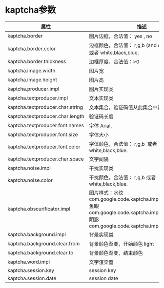 
# kaptcha参数

 | 属性 | 描述 | 默认值 |
 | --- | --- | --- |
 | kaptcha.border | 图片边框，合法值： yes , no | yes | 
 | kaptcha.border.color	 | 边框颜色，合法值： r,g,b (and optional alpha) 或者 white,black,blue.	 | black |
 | kaptcha.border.thickness	 | 边框厚度，合法值：>0	 | 1 |
 | kaptcha.image.width	 | 图片宽	 | 200 |
 | kaptcha.image.height	 | 图片高	 | 50 |
 | kaptcha.producer.impl	 | 图片实现类	 | com.google.code.kaptcha.impl.DefaultKaptcha |
 | kaptcha.textproducer.impl	 | 文本实现类	 | com.google.code.kaptcha.text.impl.DefaultTextCreator |
 | kaptcha.textproducer.char.string | 	文本集合，验证码值从此集合中获取	 | abcde2345678gfynmnpwx |
 | kaptcha.textproducer.char.length | 	验证码长度	 | 5 |
 | kaptcha.textproducer.font.names	 | 字体	Arial,  | Courier |
 | kaptcha.textproducer.font.size	 | 字体大小	 | 40px |
 | kaptcha.textproducer.font.color	 | 字体颜色，合法值： r,g,b  或者 white,black,blue.	 | black |
 | kaptcha.textproducer.char.space | 	文字间隔	 | 2 |
 | kaptcha.noise.impl	 | 干扰实现类	 | com.google.code.kaptcha.impl.DefaultNoise |
 | kaptcha.noise.color | 	干扰颜色，合法值： r,g,b 或者 white,black,blue.	 | black |
 | kaptcha.obscurificator.impl	 | 图片样式：水纹com.google.code.kaptcha.impl.WaterRipple 鱼眼com.google.code.kaptcha.impl.FishEyeGimpy  阴影com.google.code.kaptcha.impl.ShadowGimpy	 | com.google.code.kaptcha.impl.WaterRipple |
 | kaptcha.background.impl | 	背景实现类	 | com.google.code.kaptcha.impl.DefaultBackground |
 | kaptcha.background.clear.from | 	背景颜色渐变，开始颜色	light |  grey |
 | kaptcha.background.clear.to | 	背景颜色渐变，结束颜色	 | white |
 | kaptcha.word.impl | 	文字渲染器 | 	com.google.code.kaptcha.text.impl.DefaultWordRenderer |
 | kaptcha.session.key | 	session key | KAPTCHA_SESSION_KEY |
 | kaptcha.session.date	 | session date | 	KAPTCHA_SESSION_DATE |


 